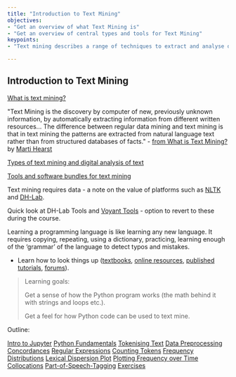 ```yaml
---
title: "Introduction to Text Mining"
objectives:
- "Get an overview of what Text Mining is"
- "Get an overview of central types and tools for Text Mining"
keypoints:
- "Text mining describes a range of techniques to extract and analyse data from large digital text corpora."

---
```


## Introduction to Text Mining

[What is text mining?](https://www.ub.uio.no/english/libraries/dsc/research-methods/text-mining/)

"Text Mining is the discovery by computer of new, previously unknown information, by automatically extracting information from different written resources... The difference between regular data mining and text mining is that in text mining the patterns are extracted from natural language text rather than from structured databases of facts." - [from What is Text Mining?](https://people.ischool.berkeley.edu/~hearst/text-mining.html) by [Marti Hearst](https://en.wikipedia.org/wiki/Marti_Hearst)

[Types of text mining and digital analysis of text](https://www.ub.uio.no/english/libraries/dsc/research-methods/text-mining/text-mining-types.html)

[Tools and software bundles for text mining](https://www.ub.uio.no/english/libraries/dsc/research-methods/text-mining/tools-software-bundles.html)

Text mining requires data - a note on the value of platforms such as [NLTK](https://www.nltk.org/) and [DH-Lab](https://www.nb.no/dh-lab/).

Quick look at DH-Lab Tools and [Voyant Tools](https://voyant-tools.org/) - option to revert to these during the course.

Learning a programming language is like learning any new language. It requires copying, repeating, using a dictionary, practicing, learning enough of the ‘grammar’ of the language to detect typos and mistakes.

- Learn how to look things up ([textbooks](https://www.nltk.org/book/), [online resources](https://github.com/sgsinclair/alta/blob/2eb10ab6787d032e317ce883fb0bc3427406333d/ipynb/Useful%20Resources.ipynb), [published tutorials](https://programminghistorian.org/en/lessons/?topic=python), [forums](https://stackoverflow.com/)).

> Learning goals: 
> 
> Get a sense of how the Python program works (the math behind it with strings and loops etc.).
> 
> Get a feel for how Python code can be used to text mine.

Outline:

[Intro to Jupyter](episodes/02-jupyter-notebook.md)
[Python Fundamentals](episodes/03-python-basics.md)
[Tokenising Text](episodes/04-tokenising-text.md)
[Data Preprocessing](episodes/05-preprocessing-dataset.md)
[Concordances](episodes/06-concordances.md)
[Regular Expressions](episodes/07-regular-expression-search.md)
[Counting Tokens](episodes/08-counting-tokens.md)
[Frequency Distributions](episodes/09-frequency-distributions.md)
[Lexical Dispersion Plot](episodes/10-lexical-dispersion-plot.md)
[Plotting Frequency over Time](episodes/11-plotting-frequency-over-time.md)
[Collocations](episodes/12-collocations.md)
[Part-of-Speech-Tagging](episodes/13-part-of-speech-tagging-text.md)
[Exercises](episodes/exercises.md)
